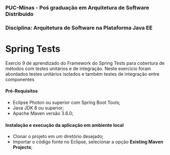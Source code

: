 
### PUC-Minas - Poś graduação em Arquitetura de Software Distribuido 
### Disciplina: Arquitetura de Software na Plataforma Java EE

# Spring Tests
Exercio 9 de aprendizado do Framework do Spring Tests para cobertura de métodos com testes unitários e de integração.
Neste exercicio foram abordados testes unitários isolados e também testes de integração entre componentes


#### Pré-Requisitos
- Eclipse Photon ou superior com Spring Boot Tools;
- Java JDK 8 ou superior;
- Apache Maven versão 3.6.0;

#### Instalação e execução da aplicação em ambiente local
- Clonar o projeto em um diretório desejado;
- Importar o código fonte no Eclipse, selecionar a opção **Existing Maven Projects**; 


